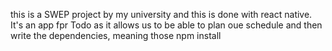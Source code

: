 this is a SWEP project by my university and this is done with react native. It's an app fpr Todo as it allows us to be able to plan oue schedule and then write the dependencies, meaning those npm install
